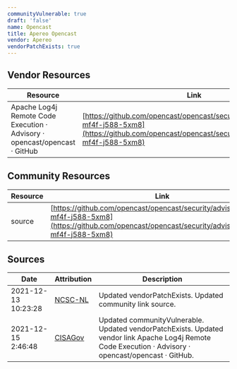 ```yaml
---
communityVulnerable: true
draft: 'false'
name: Opencast
title: Apereo Opencast
vendor: Apereo
vendorPatchExists: true
---
```


## Vendor Resources
| Resource | Link |
| --- | --- |
| Apache Log4j Remote Code Execution · Advisory · opencast/opencast · GitHub | [https://github.com/opencast/opencast/security/advisories/GHSA-mf4f-j588-5xm8](https://github.com/opencast/opencast/security/advisories/GHSA-mf4f-j588-5xm8) |

## Community Resources
| Resource | Link |
| --- | --- |
| source | [https://github.com/opencast/opencast/security/advisories/GHSA-mf4f-j588-5xm8](https://github.com/opencast/opencast/security/advisories/GHSA-mf4f-j588-5xm8) |


## Sources
| Date | Attribution | Description |
| --- | --- | --- |
| 2021-12-13 10:23:28 | [NCSC-NL](https://github.com/NCSC-NL/log4shell/blob/main/software/README.md) | Updated vendorPatchExists. Updated community link source.  |
| 2021-12-15 2:46:48 | [CISAGov](https://raw.githubusercontent.com/cisagov/log4j-affected-db/develop/README.md) | Updated communityVulnerable. Updated vendorPatchExists. Updated vendor link Apache Log4j Remote Code Execution · Advisory · opencast/opencast · GitHub.  |
